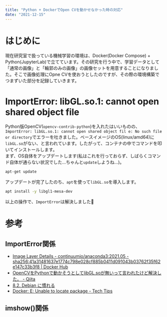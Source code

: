 ```yaml
---
title: "Python + DockerでOpen CVを動かせなかった時の対応"
date: "2021-12-15"
---
```

# はじめに
現在研究室で扱っている機械学習の環境は、Docker(Docker Compose) + Python(JupyterLab)で立てています。その研究を行う中で、学習データとして「通常の画像」と「輪郭のみの画像」の画像セットを用意することになりました。そこで画像処理にOpne CVを使おうとしたのですが、その際の環境構築でつまずいた部分を記録していきます。

# ImportError: libGL.so.1: cannot open shared object file
Python版OpenCV(`opencv-contrib-python`)を入れたはいいものの、`ImportError: libGL.so.1: cannot open shared object fil e: No such file or directory`でエラーを吐きました。ベースイメージのOS(linux/amd64)に`libGL.so`がない、と言われています。したがって、コンテナの中でコマンドを叩いてインストールします。  
まず、OS自体をアップデートします(私はこれを行っておらず、しばらくコマンド自体が通らない状況でした...ちゃんと`update`しようね...)。
```bash
apt-get update
```
アップデートが完了したのち、`apt`を使って`libGL.so`を導入します。
```bash
apt install -y libgl1-mesa-dev
```
以上の操作で、`ImportError`は解決しました🎉

# 参考
## ImportError関係
- [Image Layer Details - continuumio/anaconda3:2021.05 - sha256:41a31481637e1774c798e028cf885b0411d091043b03762f35f62e147c33b3f8 | Docker Hub](https://hub.docker.com/layers/continuumio/anaconda3/2021.05/images/sha256-41a31481637e1774c798e028cf885b0411d091043b03762f35f62e147c33b3f8?context=explore)
- [OpenCVをPythonで動かそうとしてlibGL.soが無いって言われたけど解決した。 - Qiita](https://qiita.com/toshitanian/items/5da24c0c0bd473d514c8)
- [8.2. Debian に慣れる](https://www.debian.org/releases/stable/amd64/ch08s02.ja.html#idm2975)
- [Docker: E: Unable to locate package - Tech Tips](https://sumito.jp/2018/07/30/e-unable-to-locate-package/)
## imshow()関係
